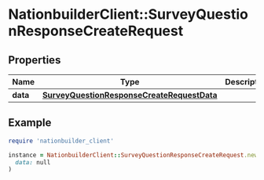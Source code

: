 # NationbuilderClient::SurveyQuestionResponseCreateRequest

## Properties

| Name | Type | Description | Notes |
| ---- | ---- | ----------- | ----- |
| **data** | [**SurveyQuestionResponseCreateRequestData**](SurveyQuestionResponseCreateRequestData.md) |  | [optional] |

## Example

```ruby
require 'nationbuilder_client'

instance = NationbuilderClient::SurveyQuestionResponseCreateRequest.new(
  data: null
)
```


